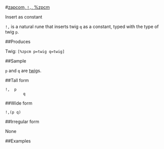 #[zapcom, `!,`, %zpcm](#zpcm)

Insert as constant

`!,` is a natural rune that inserts twig `q` as a constant, typed with the type of twig `p`.

##Produces

Twig: `[%zpcm p=twig q=twig]`

##Sample

`p` and `q` are [twig]()s.

##Tall form

    !,  p
            q

##Wide form

    !,(p q)

##Irregular form

None

##Examples



